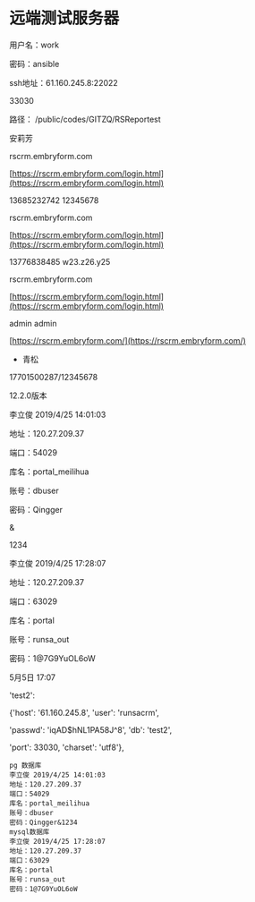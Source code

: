 # 远端测试服务器

用户名：work

密码：ansible

ssh地址：61.160.245.8:22022

33030

路径：   /public/codes/GITZQ/RSReportest

安莉芳

rscrm.embryform.com

[https://rscrm.embryform.com/login.html](https://rscrm.embryform.com/login.html)

13685232742 12345678

rscrm.embryform.com

[https://rscrm.embryform.com/login.html](https://rscrm.embryform.com/login.html)

13776838485 w23.z26.y25

rscrm.embryform.com

[https://rscrm.embryform.com/login.html](https://rscrm.embryform.com/login.html)

admin admin

[https://rscrm.embryform.com/](https://rscrm.embryform.com/)

* 青松  

17701500287/12345678

12.2.0版本

李立俊 2019/4/25 14:01:03

地址：120.27.209.37

端口：54029

库名：portal\_meilihua

账号：dbuser

密码：Qingger

&

1234

李立俊 2019/4/25 17:28:07

地址：120.27.209.37

端口：63029

库名：portal

账号：runsa\_out

密码：1@7G9YuOL6oW

5月5日 17:07

'test2':

{'host': '61.160.245.8', 'user': 'runsacrm',

'passwd': 'iqAD$hNL1PA58J^8', 'db': 'test2',

'port': 33030, 'charset': 'utf8'},

```
pg 数据库
李立俊 2019/4/25 14:01:03
地址：120.27.209.37
端口：54029
库名：portal_meilihua
账号：dbuser
密码：Qingger&1234
mysql数据库
李立俊 2019/4/25 17:28:07
地址：120.27.209.37
端口：63029
库名：portal
账号：runsa_out
密码：1@7G9YuOL6oW
```



